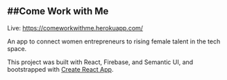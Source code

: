 ##Come Work with Me
----

Live: https://comeworkwithme.herokuapp.com/

An app to connect women entrepreneurs to rising female talent in the tech space.

This project was built with React, Firebase, and Semantic UI, and bootstrapped with [Create React App](https://github.com/facebookincubator/create-react-app).
